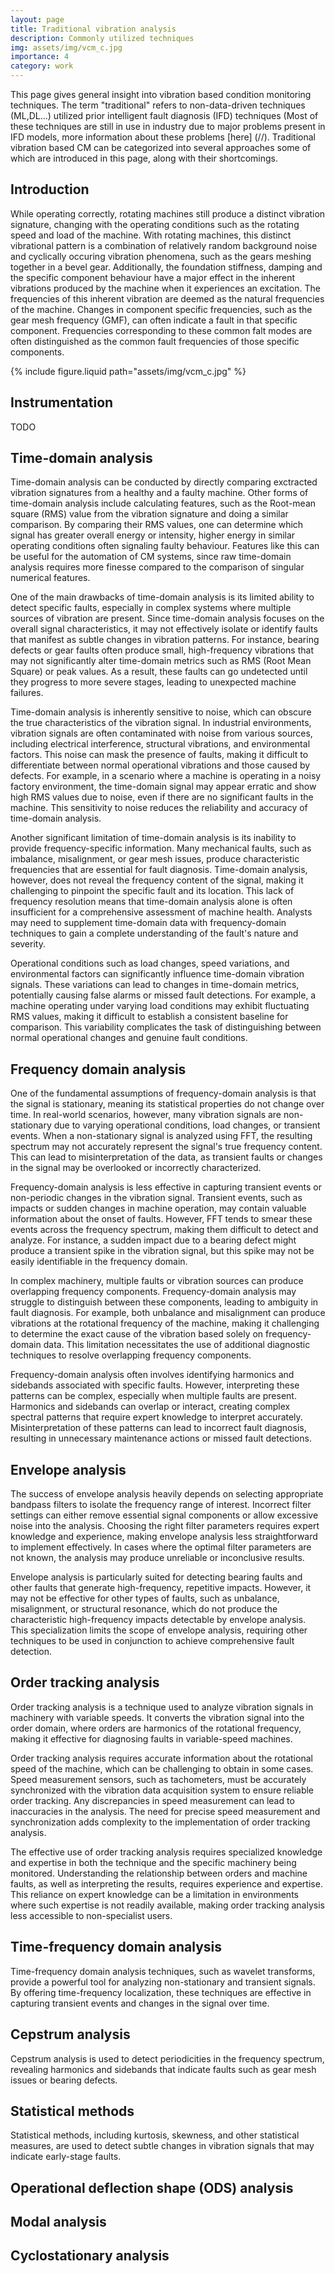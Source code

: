 ```yaml
---
layout: page
title: Traditional vibration analysis
description: Commonly utilized techniques
img: assets/img/vcm_c.jpg
importance: 4
category: work
---
```


This page gives general insight into vibration based condition monitoring techniques. The term "traditional" refers to non-data-driven techniques (ML,DL...) utilized prior intelligent fault diagnosis (IFD) techniques (Most of these techniques are still in use in industry due to major problems present in IFD models, more information about these problems [here] (//). Traditional vibration based CM can be categorized into several approaches some of which are introduced in this page, along with their shortcomings.

## Introduction

While operating correctly, rotating machines still produce a distinct vibration signature, changing with the operating conditions such as the rotating speed and load of the machine. With rotating machines, this distinct vibrational pattern is a combination of relatively random background noise and cyclically occuring vibration phenomena, such as the gears meshing together in a bevel gear. Additionally, the foundation stiffness, damping and the specific component behaviour have a major effect in the inherent vibrations produced by the machine when it experiences an excitation. The frequencies of this inherent vibration are deemed as the natural frequencies of the machine. Changes in component specific frequencies, such as the gear mesh frequency (GMF), can often indicate a fault in that specific component. Frequencies corresponding to these common falt modes are often distinguished as the common fault frequencies of those specific components.  

<div class="row justify-content-sm-center">
  <div class="col-sm-8 mt-3 mt-md-0">
    {% include figure.liquid path="assets/img/vcm_c.jpg" %}
  </div>
</div>

## Instrumentation

TODO

## Time-domain analysis

Time-domain analysis can be conducted by directly comparing exctracted vibration signatures from a healthy and a faulty machine. Other forms of time-domain analysis include calculating features, such as the Root-mean square (RMS) value from the vibration signature and doing a similar comparison. By comparing their RMS values, one can determine which signal has greater overall energy or intensity, higher energy in similar operating conditions often signaling faulty behaviour. Features like this can be useful for the automation of CM systems, since raw time-domain analysis requires more finesse compared to the comparison of singular numerical features.

One of the main drawbacks of time-domain analysis is its limited ability to detect specific faults, especially in complex systems where multiple sources of vibration are present. Since time-domain analysis focuses on the overall signal characteristics, it may not effectively isolate or identify faults that manifest as subtle changes in vibration patterns. For instance, bearing defects or gear faults often produce small, high-frequency vibrations that may not significantly alter time-domain metrics such as RMS (Root Mean Square) or peak values. As a result, these faults can go undetected until they progress to more severe stages, leading to unexpected machine failures.

Time-domain analysis is inherently sensitive to noise, which can obscure the true characteristics of the vibration signal. In industrial environments, vibration signals are often contaminated with noise from various sources, including electrical interference, structural vibrations, and environmental factors. This noise can mask the presence of faults, making it difficult to differentiate between normal operational vibrations and those caused by defects. For example, in a scenario where a machine is operating in a noisy factory environment, the time-domain signal may appear erratic and show high RMS values due to noise, even if there are no significant faults in the machine. This sensitivity to noise reduces the reliability and accuracy of time-domain analysis.

Another significant limitation of time-domain analysis is its inability to provide frequency-specific information. Many mechanical faults, such as imbalance, misalignment, or gear mesh issues, produce characteristic frequencies that are essential for fault diagnosis. Time-domain analysis, however, does not reveal the frequency content of the signal, making it challenging to pinpoint the specific fault and its location. This lack of frequency resolution means that time-domain analysis alone is often insufficient for a comprehensive assessment of machine health. Analysts may need to supplement time-domain data with frequency-domain techniques to gain a complete understanding of the fault's nature and severity.

Operational conditions such as load changes, speed variations, and environmental factors can significantly influence time-domain vibration signals. These variations can lead to changes in time-domain metrics, potentially causing false alarms or missed fault detections. For example, a machine operating under varying load conditions may exhibit fluctuating RMS values, making it difficult to establish a consistent baseline for comparison. This variability complicates the task of distinguishing between normal operational changes and genuine fault conditions.

## Frequency domain analysis

One of the fundamental assumptions of frequency-domain analysis is that the signal is stationary, meaning its statistical properties do not change over time. In real-world scenarios, however, many vibration signals are non-stationary due to varying operational conditions, load changes, or transient events. When a non-stationary signal is analyzed using FFT, the resulting spectrum may not accurately represent the signal's true frequency content. This can lead to misinterpretation of the data, as transient faults or changes in the signal may be overlooked or incorrectly characterized.

Frequency-domain analysis is less effective in capturing transient events or non-periodic changes in the vibration signal. Transient events, such as impacts or sudden changes in machine operation, may contain valuable information about the onset of faults. However, FFT tends to smear these events across the frequency spectrum, making them difficult to detect and analyze. For instance, a sudden impact due to a bearing defect might produce a transient spike in the vibration signal, but this spike may not be easily identifiable in the frequency domain.

In complex machinery, multiple faults or vibration sources can produce overlapping frequency components. Frequency-domain analysis may struggle to distinguish between these components, leading to ambiguity in fault diagnosis. For example, both unbalance and misalignment can produce vibrations at the rotational frequency of the machine, making it challenging to determine the exact cause of the vibration based solely on frequency-domain data. This limitation necessitates the use of additional diagnostic techniques to resolve overlapping frequency components.

Frequency-domain analysis often involves identifying harmonics and sidebands associated with specific faults. However, interpreting these patterns can be complex, especially when multiple faults are present. Harmonics and sidebands can overlap or interact, creating complex spectral patterns that require expert knowledge to interpret accurately. Misinterpretation of these patterns can lead to incorrect fault diagnosis, resulting in unnecessary maintenance actions or missed fault detections.

## Envelope analysis

The success of envelope analysis heavily depends on selecting appropriate bandpass filters to isolate the frequency range of interest. Incorrect filter settings can either remove essential signal components or allow excessive noise into the analysis. Choosing the right filter parameters requires expert knowledge and experience, making envelope analysis less straightforward to implement effectively. In cases where the optimal filter parameters are not known, the analysis may produce unreliable or inconclusive results.

Envelope analysis is particularly suited for detecting bearing faults and other faults that generate high-frequency, repetitive impacts. However, it may not be effective for other types of faults, such as unbalance, misalignment, or structural resonance, which do not produce the characteristic high-frequency impacts detectable by envelope analysis. This specialization limits the scope of envelope analysis, requiring other techniques to be used in conjunction to achieve comprehensive fault detection.

## Order tracking analysis

Order tracking analysis is a technique used to analyze vibration signals in machinery with variable speeds. It converts the vibration signal into the order domain, where orders are harmonics of the rotational frequency, making it effective for diagnosing faults in variable-speed machines.

Order tracking analysis requires accurate information about the rotational speed of the machine, which can be challenging to obtain in some cases. Speed measurement sensors, such as tachometers, must be accurately synchronized with the vibration data acquisition system to ensure reliable order tracking. Any discrepancies in speed measurement can lead to inaccuracies in the analysis. The need for precise speed measurement and synchronization adds complexity to the implementation of order tracking analysis.

The effective use of order tracking analysis requires specialized knowledge and expertise in both the technique and the specific machinery being monitored. Understanding the relationship between orders and machine faults, as well as interpreting the results, requires experience and expertise. This reliance on expert knowledge can be a limitation in environments where such expertise is not readily available, making order tracking analysis less accessible to non-specialist users.

## Time-frequency domain analysis

Time-frequency domain analysis techniques, such as wavelet transforms, provide a powerful tool for analyzing non-stationary and transient signals. By offering time-frequency localization, these techniques are effective in capturing transient events and changes in the signal over time.

## Cepstrum analysis

Cepstrum analysis is used to detect periodicities in the frequency spectrum, revealing harmonics and sidebands that indicate faults such as gear mesh issues or bearing defects. 

## Statistical methods

Statistical methods, including kurtosis, skewness, and other statistical measures, are used to detect subtle changes in vibration signals that may indicate early-stage faults.

## Operational deflection shape (ODS) analysis

## Modal analysis

## Cyclostationary analysis


